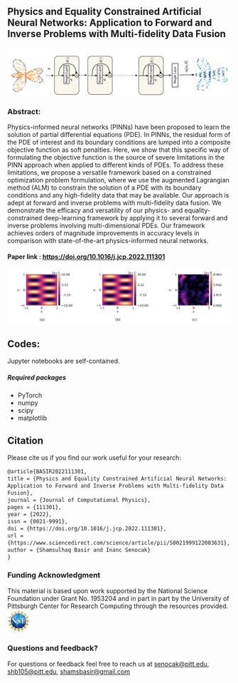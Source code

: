 ## Physics and Equality Constrained Artificial Neural Networks: Application to Forward and Inverse Problems with Multi-fidelity Data Fusion
![plot](./images/Network.png)
### Abstract:
Physics-informed neural networks (PINNs) have been proposed to learn the solution of partial differential equations (PDE). In PINNs, the residual form of the PDE of interest and its boundary conditions are lumped into a composite objective function as soft penalties. Here, we show that this specific way of formulating the objective function is the source of severe limitations in the PINN approach when applied to different kinds of PDEs. To address these limitations, we propose a versatile framework based on a constrained optimization problem formulation, where we use the augmented Lagrangian method (ALM) to constrain the solution of a PDE with its boundary conditions and any high-fidelity data that may be available. Our approach is adept at forward and inverse problems with multi-fidelity data fusion. We demonstrate the efficacy and versatility of our physics- and equality-constrained deep-learning framework by applying it to several forward and inverse problems involving multi-dimensional PDEs. Our framework achieves orders of magnitude improvements in accuracy levels in comparison with state-of-the-art physics-informed neural networks.
#### Paper link : https://doi.org/10.1016/j.jcp.2022.111301

![plot](./images/PECANN_Animated.gif)


## Codes:
Jupyter notebooks are self-contained. 

##### Required packages
* PyTorch
* numpy 
* scipy 
* matplotlib


## Citation
Please cite us if you find our work useful for your research:
```
@article{BASIR2022111301,
title = {Physics and Equality Constrained Artificial Neural Networks: Application to Forward and Inverse Problems with Multi-fidelity Data Fusion},
journal = {Journal of Computational Physics},
pages = {111301},
year = {2022},
issn = {0021-9991},
doi = {https://doi.org/10.1016/j.jcp.2022.111301},
url = {https://www.sciencedirect.com/science/article/pii/S0021999122003631},
author = {Shamsulhaq Basir and Inanc Senocak}
}
```
### Funding Acknowledgment
This material is based upon work supported by the National Science Foundation under Grant No. 1953204 and in part in part by the University of Pittsburgh Center for Research Computing through the resources provided.
<img src="./images/NSF_Logo.png" width=10% height=10%>

### Questions and feedback?
For questions or feedback feel free to reach us at senocak@pitt.edu, shb105@pitt.edu, shamsbasir@gmail.com
